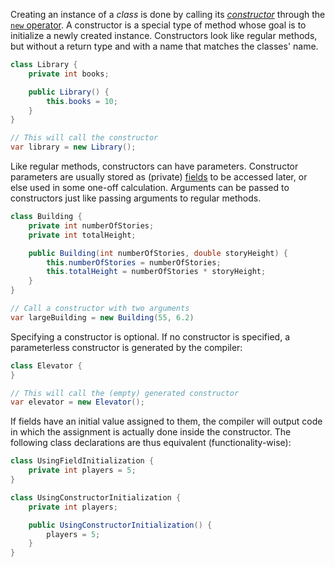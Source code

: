 Creating an instance of a _class_ is done by calling its [_constructor_][constructors] through the [`new` operator][new]. A constructor is a special type of method whose goal is to initialize a newly created instance. Constructors look like regular methods, but without a return type and with a name that matches the classes' name.

```java
class Library {
    private int books;

    public Library() {
        this.books = 10;
    }
}

// This will call the constructor
var library = new Library();
```

Like regular methods, constructors can have parameters. Constructor parameters are usually stored as (private) [fields][fields] to be accessed later, or else used in some one-off calculation. Arguments can be passed to constructors just like passing arguments to regular methods.

```java
class Building {
    private int numberOfStories;
    private int totalHeight;

    public Building(int numberOfStories, double storyHeight) {
        this.numberOfStories = numberOfStories;
        this.totalHeight = numberOfStories * storyHeight;
    }
}

// Call a constructor with two arguments
var largeBuilding = new Building(55, 6.2)
```

Specifying a constructor is optional. If no constructor is specified, a parameterless constructor is generated by the compiler:

```java
class Elevator {
}

// This will call the (empty) generated constructor
var elevator = new Elevator();
```

If fields have an initial value assigned to them, the compiler will output code in which the assignment is actually done inside the constructor. The following class declarations are thus equivalent (functionality-wise):

```java
class UsingFieldInitialization {
    private int players = 5;
}

class UsingConstructorInitialization {
    private int players;

    public UsingConstructorInitialization() {
        players = 5;
    }
}
```

[constructors]: https://docs.oracle.com/javase/tutorial/java/javaOO/constructors.html
[new]: https://docs.oracle.com/javase/tutorial/java/javaOO/objectcreation.html
[fields]: https://docs.oracle.com/javase/tutorial/java/javaOO/initial.html
